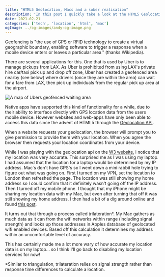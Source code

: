 ```yaml
---
title: "HTML5 Geolocation, Macs and a sober realisation"
description: 'In this post I quickly take a look at the HTML5 Geolocation API, and how my MacBook is calculating my location.'
date: 2021-02-21
categories: ['tech', 'location', 'html', 'mac']
ogImage: ../og-images/andy-og-image.png
---
```


Geofencing is "the use of GPS or RFID technology to create a virtual geographic boundary, enabling software to trigger a response when a mobile device enters or leaves a particular area." (thanks Wikipedia).

There are several applications for this. One that is used by Uber is to manage pickups from LAX. As Uber is prohibited from using LAX's private hire car/taxi pick up and drop off zone, Uber has created a geofenced area nearby (see below) where drivers (once they are within the area) can wait for a fare from LAX, then pick up individuals from the regular pick up area at the airport. 

![A map of Ubers geofenced waiting area](https://lh3.googleusercontent.com/zhhnT5DVR0xezCZ4J2VEATVO3QNhxyZtdufGtcY_ePf3ty10sDgqS_ZVovglXB3T8iJP3ToO4AyaDpqLR2GZ2U1ZdxEh3v6pcm0dDDYvvPU1MSP5otPhXbDuB04W0aeCXrnqwass)

Native apps have supported this kind of functionality for a while, due to their ability to interface directly with GPS location data from the users mobile device. However websites and web-apps have only been able to access this data since the advent of HTML5 through the [Geolocation API](https://developer.mozilla.org/en-US/docs/Web/API/Geolocation_API).

When a website requests your geolocation, the browser will prompt you to give permission to provide them with your location. When you agree the browser then requests your location coordinates from your device. 

While I was playing with the geolocation api on the [W3 website](https://www.w3schools.com/html/html5_geolocation.asp), I notice that my location was very accurate. This surprised me as I was using my laptop. I had assumed that the location for a laptop would be determined by my IP address. Mac's don't have GPS's so I went down a mini rabbit hole trying to figure out what was going on. First I turned on my VPN, set the location to London then refreshed the page. The location was still showing my home address so I could confirm that it definitely wasn't going off the IP address. Then I turned off my mobile phone. I thought that my iPhone might be sharing my location data with my Mac, but even after turning that off it was still showing my home address. I then had a bit of a dig around online and found [this post](https://apple.stackexchange.com/questions/111032/how-does-my-imac-know-my-location-in-the-maps-app-given-that-i-use-a-vpn-that-h%C2%A0).

It turns out that through a process called trilateration*. My Mac gathers as much data as it can from the wifi networks within range (including signal strength) and looks up those addresses in Apples database of geolocated wifi enabled devices. Based off this calculation it determines my address within an uncomfortable level of accuracy.

This has certainly made me a lot more wary of how accurate my location data is on my laptop... so I think I'll go back to disabling my location services for now!

*Similar to triangulation, trilateration relies on signal strength rather than response time differences to calculate a location.